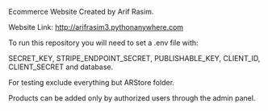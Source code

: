Ecommerce Website Created by Arif Rasim.

Website Link: http://arifrasim3.pythonanywhere.com

To run this repository you will need to set a .env file with:

SECRET_KEY, STRIPE_ENDPOINT_SECRET, PUBLISHABLE_KEY, CLIENT_ID, CLIENT_SECRET 
and database.

For testing exclude everything but ARStore folder.

Products can be added only by authorized users through the admin panel.
